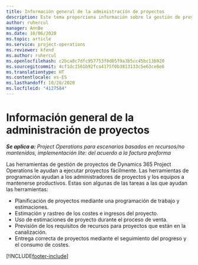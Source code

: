 ```yaml
---
title: Información general de la administración de proyectos
description: Este tema proporciona información sobre la gestión de proyectos en Dynamics 365 Project Operations.
author: ruhercul
manager: AnnBe
ms.date: 10/06/2020
ms.topic: article
ms.service: project-operations
ms.reviewer: kfend
ms.author: ruhercul
ms.openlocfilehash: c2bca0c7dfc957753f0d05f9a3b5cc45bc13b920
ms.sourcegitcommit: 4cf1dc1561b92fca4175f0b3813133c5e63ce8e6
ms.translationtype: HT
ms.contentlocale: es-ES
ms.lasthandoff: 10/28/2020
ms.locfileid: "4127584"
---
```

# <a name="project-management-overview"></a>Información general de la administración de proyectos

_**Se aplica a:** Project Operations para escenarios basados en recursos/no mantenidos, implementación lite: del acuerdo a la factura proforma_

Las herramientas de gestión de proyectos de Dynamics 365 Project Operations le ayudan a ejecutar proyectos fácilmente. Las herramientas de programación ayudan a los administradores de proyectos y los equipos a mantenerse productivos. Estas son algunas de las tareas a las que ayudan las herramientas:

- Planificación de proyectos mediante una programación de trabajo y estimaciones.
- Estimación y rastreo de los costes e ingresos del proyecto.
- Uso de estimaciones de proyecto durante el proceso de venta.
- Previsión de los requisitos de recursos para proyectos que están en la canalización.
- Entrega correcta de proyectos mediante el seguimiento del progreso y el consumo de costes.


[!INCLUDE[footer-include](../includes/footer-banner.md)]